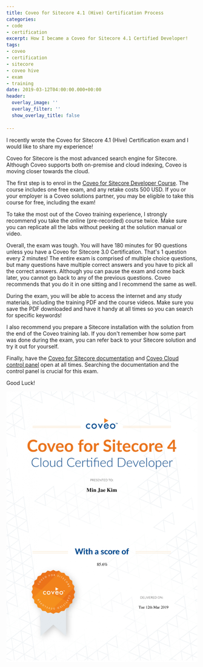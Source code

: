 ```yaml
---
title: Coveo for Sitecore 4.1 (Hive) Certification Process
categories:
- code
- certification
excerpt: How I became a Coveo for Sitecore 4.1 Certified Developer!
tags:
- coveo
- certification
- sitecore
- coveo hive
- exam
- training
date: 2019-03-12T04:00:00.000+00:00
header:
  overlay_image: ''
  overlay_filter: ''
  show_overlay_title: false

---
```

I recently wrote the Coveo for Sitecore 4.1 (Hive) Certification exam and I would like to share my experience!

Coveo for Sitecore is the most advanced search engine for Sitecore. Although Coveo supports both on-premise and cloud indexing, Coveo is moving closer towards the cloud.

The first step is to enrol in the [Coveo for Sitecore Developer Course](https://academy.coveo.com/series/coveo-for-sitecore-administrator-learning-path/coveo-for-sitecore-developer). The course includes one free exam, and any retake costs 500 USD. If you or your employer is a Coveo solutions partner, you may be eligible to take this course for free, including the exam!

To take the most out of the Coveo training experience, I strongly recommend you take the online (pre-recorded) course twice. Make sure you can replicate all the labs without peeking at the solution manual or video.

Overall, the exam was tough. You will have 180 minutes for 90 questions unless you have a Coveo for Sitecore 3.0 Certification. That's 1 question every 2 minutes! The entire exam is comprised of multiple choice questions, but many questions have multiple correct answers and you have to pick all the correct answers. Although you can pause the exam and come back later, you cannot go back to any of the previous questions. Coveo recommends that you do it in one sitting and I recommend the same as well.

During the exam, you will be able to access the internet and any study materials, including the training PDF and the course videos. Make sure you save the PDF downloaded and have it handy at all times so you can search for specific keywords!

I also recommend you prepare a Sitecore installation with the solution from the end of the Coveo training lab. If you don't remember how some part was done during the exam, you can refer back to your Sitecore solution and try it out for yourself.

Finally, have the [Coveo for Sitecore documentation](https://docs.coveo.com/en/2709/root/coveo-for-sitecore-documentation) and [Coveo Cloud control panel](https://www.coveo.com/en/login) open at all times. Searching the documentation and the control panel is crucial for this exam.

Good Luck!

![](/assets/images/Coveo_Min-Jae-Kim.jpg)